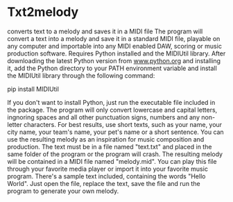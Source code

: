 # Txt2melody
converts text to a melody and saves it in a MIDI file
The program will convert a text into a melody and save it in a standard MIDI file, playable on any computer and importable into any MIDI enabled DAW, scoring or music production software.
Requires Python installed and the MIDIUtil library.
After downloading the latest Python version from www.python.org and installing it, add the Python directory to your PATH environment variable and install the MIDIUtil library through the following command:

pip install MIDIUtil

If you don't want to install Python, just run the executable file included in the package.
The program will only convert lowercase and capital letters, ingnoring spaces and all other punctuation signs, numbers and any non-letter characters. For best results, use short texts, such as your name, your city name, your team's name, your pet's name or a short sentence. You can use the resulting melody as an inspiration for music composition and production.
The text must be in a file named "text.txt" and placed in the same folder of the program or the program will crash. The resulting melody will be contained in a MIDI file named "melody.mid". You can play this file through your favorite media player or import it into your favorite music program.
There's a sample text included, containing the words "Hello World". Just open the file, replace the text, save the file and run the program to generate your own melody.
